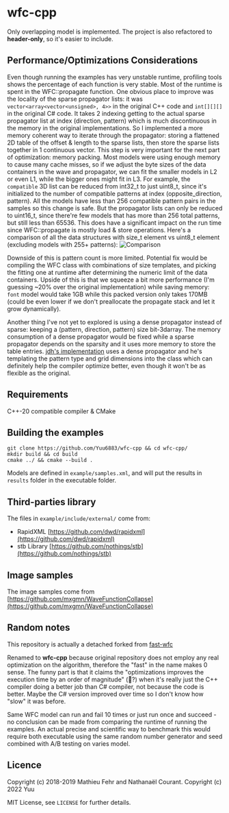 # wfc-cpp

Only overlapping model is implemented.
The project is also refactored to **header-only**, so it's easier to include.

## Performance/Optimizations Considerations
Even though running the examples has very unstable runtime, profiling tools shows the percentage of each function is very stable. Most of the runtime is spent in the WFC::propagate function. One obvious place to improve was the locality of the sparse propagator lists: it was `vector<array<vector<unsigned>, 4>>` in the original C++ code and `int[][][]` in the original C# code. It takes 2 indexing getting to the actual sparse propagator list at index (direction, pattern) which is much discontinuous in the memory in the original implementations. So I implemented a more memory coherent way to iterate through the propagator: storing a flattened 2D table of the offset & length to the sparse lists, then store the sparse lists together in 1 continuous vector. This step is very important for the next part of optimization: memory packing. Most models were using enough memory to cause many cache misses, so if we adjust the byte sizes of the data containers in the wave and propagator, we can fit the smaller models in L2 or even L1, while the bigger ones might fit in L3. For example, the `compatible` 3D list can be reduced from int32_t to just uint8_t, since it's initialized to the number of compatible patterns at index (opposite_direction, pattern). All the models have less than 256 compatible pattern pairs in the samples so this change is safe. But the propagator lists can only be reduced to uint16_t, since there're few models that has more than 256 total patterns, but still less than 65536. This does have a significant impact on the run time since WFC::propagate is mostly load & store operations. Here's a comparison of all the data structures with size_t element vs uint8_t element (excluding models with 255+ patterns):
![Comparison](https://user-images.githubusercontent.com/38842891/183143794-b406bceb-8f62-4ec9-92b1-b8babd68b612.jpg)

Downside of this is pattern count is more limited. Potential fix would be compiling the WFC class with combinations of size templates, and picking the fitting one at runtime after determining the numeric limit of the data containers. Upside of this is that we squeeze a bit more performance (I'm guessing ~20% over the original implementation) while saving memory: `font` model would take 1GB while this packed version only takes 170MB (could be even lower if we don't preallocate the propagate stack and let it grow dynamically).

Another thing I've not yet to explored is using a dense propagator instead of sparse: keeping a (pattern, direction, pattern) size bit-3darray. The memory consumption of a dense propagator would be fixed while a sparse propagator depends on the sparsity and it uses more memory to store the table entries. [jdh's implementation](https://youtu.be/TO0Tx3w5abQ?t=661) uses a dense propagator and he's templating the pattern type and grid dimensions into the class which can definitely help the compiler optimize better, even though it won't be as flexible as the original.
 
## Requirements

C++-20 compatible compiler & CMake

## Building the examples

```
git clone https://github.com/Yuu6883/wfc-cpp && cd wfc-cpp/
mkdir build && cd build
cmake ../ && cmake --build .
```

Models are defined in `example/samples.xml`, and will put the results in `results` folder in the executable folder.

## Third-parties library

The files in `example/include/external/` come from:

-   RapidXML [https://github.com/dwd/rapidxml](https://github.com/dwd/rapidxml)
-   stb Library [https://github.com/nothings/stb](https://github.com/nothings/stb)

## Image samples

The image samples come from [https://github.com/mxgmn/WaveFunctionCollapse](https://github.com/mxgmn/WaveFunctionCollapse)

## Random notes

This repository is actually a detached forked from [fast-wfc](https://github.com/math-fehr/fast-wfc)

Renamed to **wfc-cpp** because original repository does not employ any real optimization on the algorithm, therefore the "fast" in the name makes 0 sense. The funny part is that it claims the "optimizations improves the execution time by an order of magnitude" (🚀?) when it's really just the C++ compiler doing a better job than C# compiler, not because the code is better. Maybe the C# version improved over time so I don't know how "slow" it was before.

Same WFC model can run and fail 10 times or just run once and succeed - no conclusion can be made from comparing the runtime of running the examples. An actual precise and scientific way to benchmark this would require both executable using the same random number generator and seed combined with A/B testing on varies model.

## Licence

Copyright (c) 2018-2019 Mathieu Fehr and Nathanaël Courant.
Copyright (c) 2022 Yuu

MIT License, see `LICENSE` for further details.
